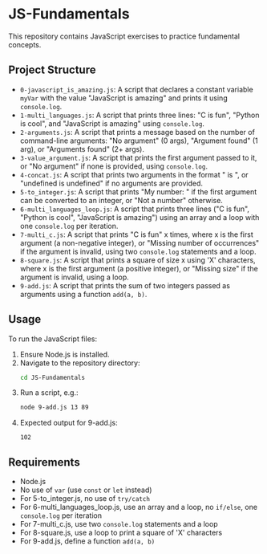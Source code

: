 # JS-Fundamentals

This repository contains JavaScript exercises to practice fundamental concepts.

## Project Structure
- `0-javascript_is_amazing.js`: A script that declares a constant variable `myVar` with the value "JavaScript is amazing" and prints it using `console.log`.
- `1-multi_languages.js`: A script that prints three lines: "C is fun", "Python is cool", and "JavaScript is amazing" using `console.log`.
- `2-arguments.js`: A script that prints a message based on the number of command-line arguments: "No argument" (0 args), "Argument found" (1 arg), or "Arguments found" (2+ args).
- `3-value_argument.js`: A script that prints the first argument passed to it, or "No argument" if none is provided, using `console.log`.
- `4-concat.js`: A script that prints two arguments in the format "<arg1> is <arg2>", or "undefined is undefined" if no arguments are provided.
- `5-to_integer.js`: A script that prints "My number: <first argument converted to integer>" if the first argument can be converted to an integer, or "Not a number" otherwise.
- `6-multi_languages_loop.js`: A script that prints three lines ("C is fun", "Python is cool", "JavaScript is amazing") using an array and a loop with one `console.log` per iteration.
- `7-multi_c.js`: A script that prints "C is fun" x times, where x is the first argument (a non-negative integer), or "Missing number of occurrences" if the argument is invalid, using two `console.log` statements and a loop.
- `8-square.js`: A script that prints a square of size x using 'X' characters, where x is the first argument (a positive integer), or "Missing size" if the argument is invalid, using a loop.
- `9-add.js`: A script that prints the sum of two integers passed as arguments using a function `add(a, b)`.

## Usage
To run the JavaScript files:
1. Ensure Node.js is installed.
2. Navigate to the repository directory:
   ```bash
   cd JS-Fundamentals
   ```
3. Run a script, e.g.:
   ```bash
   node 9-add.js 13 89
   ```
4. Expected output for 9-add.js:
   ```
   102
   ```

## Requirements
- Node.js
- No use of `var` (use `const` or `let` instead)
- For 5-to_integer.js, no use of `try/catch`
- For 6-multi_languages_loop.js, use an array and a loop, no `if/else`, one `console.log` per iteration
- For 7-multi_c.js, use two `console.log` statements and a loop
- For 8-square.js, use a loop to print a square of 'X' characters
- For 9-add.js, define a function `add(a, b)`
